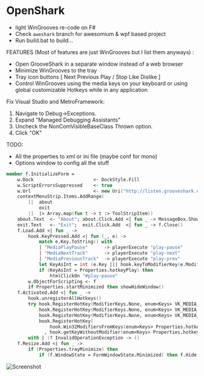 OpenShark 
=========

 - light WinGrooves re-code on F#
 - Check `aweshark` branch for awesomium & wpf based project
 - Run build.bat to build...

FEATURES (Most of features are just WinGrooves but I list them anyways) :

 - Open GrooveShark in a separate window instead of a web browser
 - Minimize WinGrooves to the tray
 - Tray icon buttons [ Next Previous Play / Stop Like Dislike ]
 - Control WinGrooves using the media keys on your keyboard or using global customizable Hotkeys while in any application

Fix Visual Studio and MetroFramework:

 1. Navigate to Debug->Exceptions.
 2. Expand "Managed Debugging Assistants"
 3. Uncheck the NonComVisibleBaseClass Thrown option.
 4. Click "OK"

TODO:

 - All the properties to xml or ini file (maybe conf for mono)
 - Options window to config all the stuff

```fsharp
member f.InitializeForm =
    w.Dock                      <- DockStyle.Fill
    w.ScriptErrorsSuppressed    <- true
    w.Url                       <- new Uri("http://listen.grooveshark.com")e
    contextMenuStrip.Items.AddRange(
        [|  about
            exit
        |]  |> Array.map(fun t -> t :> ToolStripItem))
    about.Text  <- "About"; about.Click.Add <| fun _ -> MessageBox.Show(project) |> ignore
    exit.Text   <- "Exit";  exit.Click.Add  <| fun _ -> f.Close()
    f.Load.Add <| fun _ ->
        hook.KeyPressed.Add <| fun (_, e) ->
            match e.Key.ToString() with
            | "MediaPlayPause"      -> playerExecute "play-pause"
            | "MediaNextTrack"      -> playerExecute "play-next"
            | "MediaPreviousTrack"  -> playerExecute "play-prev"
            let KeyAsInt = int (e.Key ||| hook.keyToModifierKey(e.Modifier))
            if (KeyAsInt = Properties.hotkeyPlay) then
                htmlClickOn "#play-pause"
        w.ObjectForScripting <- f
        if Properties.startMinimized then showHideWindow()
    f.Activated.Add <| fun _ ->
        hook.unregisterAllHotkeys()
        try hook.RegisterHotKey(ModifierKeys.None, enum<Keys> VK_MEDIA_PLAY_PAUSE)
            hook.RegisterHotKey(ModifierKeys.None, enum<Keys> VK_MEDIA_NEXT_TRACK)
            hook.RegisterHotKey(ModifierKeys.None, enum<Keys> VK_MEDIA_PREV_TRACK)
            hook.RegisterHotKey(
                hook.Win32ModifiersFromKeys(enum<Keys> Properties.hotkeyPlay)
              , hook.getKeyWithoutModifier(enum<Keys> Properties.hotkeyPlay))
        with | :? InvalidOperationException -> ()
    f.Resize.Add <| fun _ ->
        if (Properties.trayMinimize) then 
            if (f.WindowState = FormWindowState.Minimized) then f.Hide()
```

![Screenshot](Resources/OpenShark.ico)